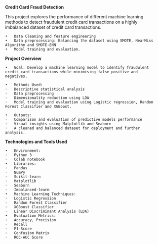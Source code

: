 **Credit Card Fraud Detection**

This project explores the performance of different machine learning methods to detect fraudulent credit card transactions on a highly imbalanced dataset of credit card transactions.

	•	Data Cleaning and feature engineering 
	•	Data preprocessing: Balancing the dataset using SMOTE, NearMiss Algorithm and SMOTE-ENN
	•	Model training and evaluation.

**Project Overview**

	•	Goal: Develop a machine learning model to identify fraudulent credit card transactions while minimising false positive and negatives.
 
	•	Methods Used: 
	◦	Descriptive statistical analysis
	◦	Data preprocessing
	◦	Dimensionality reduction using LDA
	◦	Model training and evaluation using Logistic regression, Random Forest Classifier and XGBoost.
 
	•	Outputs: 
	◦	Comparison and evaluation of predictive models performance
	◦	Visual insights using Matplotlib and Seaborn
	◦	A cleaned and balanced dataset for deployment and further analysis.

**Technologies and Tools Used**

	•	Environment: 
	◦	Python 3
	◦	Colab notebook
	•	Libraries: 
	◦	Pandas 
	◦	NumPy 
	◦	Scikit-learn 
	◦	Matplotlib
	◦	Seaborn
	◦	Imbalanced-learn
	•	Machine Learning Techniques: 
	◦	Logistic Regression
	◦	Random Forest Classifier
	◦	XGBoost Classifier
	◦	Linear Discriminant Analysis (LDA)
	•	Evaluation Metrics: 
	◦	Accuracy, Precision
	◦	Recall
	◦	F1-Score
	◦	Confusion Matrix
	◦	ROC-AUC Score
